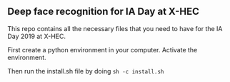 ## Deep face recognition for IA Day at X-HEC

This repo contains all the necessary files that you need to have for the IA Day 2019 at X-HEC.

First create a python environment in your computer. Activate the environment.

Then run the install.sh file by doing `sh -c install.sh`

